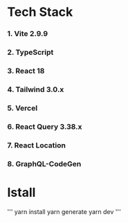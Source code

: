 # Tech Stack 

### 1. Vite 2.9.9
### 2. TypeScript
### 3. React 18
### 4. Tailwind 3.0.x
### 5. Vercel 
### 6. React Query 3.38.x
### 7. React Location 
### 8. GraphQL-CodeGen


# Istall
'''
yarn install
yarn generate
yarn dev
'''